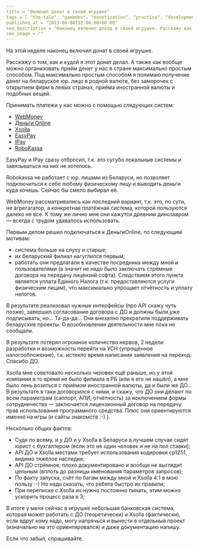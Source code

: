 ```yaml
---
title = "Включил донат в своей игрушке"
tags = [ "the-tale", "gamedev", "monetization", "practice", "development",]
published_at = "2013-08-08T12:00:00+00:00"
seo_description = "Наконец включил доход в своей игрушке. Расскажу как я это делал."
seo_image = ""
---
```


На этой неделе наконец включил донат в своей игрушке.

Расскажу о том, как и кудой я этот донат делал. А также как вообще можно организовать приём денег у нас в стране максимально простым способом. Под максимально простым способом я понимаю получение денег на беларуское юр. лицо в родной валюте, без заморочек с открытием фирм в левых странах, приёма иностранной валюты и подобных вещей.

<!-- more -->

Принимать платежи у нас можно с помощью следующих систем:

- [WebMoney](http://webmoney.ru/)
- [Деньги Online](http://dengionline.com/)
- [Xsolla](http://xsolla.com/)
- [EasyPay](http://easypay.by/)
- [IPay](http://ipay.by/)
- [RoboKassa](http://robokassa.ru/)

EasyPay и IPay сразу отбросил, т.к. это сугубо локальные системы и завязываться на них не хотелось.

Robokassa не работает с юр. лицами из Беларуси, но позволяет подключиться к себе любому физическому лицу и выводить деньги куда хочешь. Сейчас бы смело выбирал её.

WebMoney рассматривались как последний вариант, т.к. это, по сути, не агрегагатор, а конкретная платёжная система, которой пользуются далеко не все. К тому же лично мне они кажутся древним динозавром — всегда с трудом удавалось использовать.

Первым делом решил подключаться к ДеньгиOnline, по следующим мотивам:

- система больше на слуху и старше;
- их беларуский филиал нагуглился первым;
- работать они предлагали в качестве посредника между мной и пользователями (а значит не надо было заключать стрёмные договора на передачу лицензий софта). Следствием этого пункта является уплата Единого Налога (т.к. предоставляются услуги физическим лицам), что максимально упрощает отчётность и уплату налогов.

В результате реализовал нужные интерфейсы (про API скажу чуть позже), завершил согласование договора с ДО и должны были уже подписывать, но… Та-да-да… Они внезапно прекратили поддерживать беларуские проекты. О возобновлении деятельности мне пока не сообщали.

В результате потерял огромное количество нервов, 2 недели разработки и возможность перейти на УСН (упрощённое налогообложение), т.к. истекло время написания заявления на переход. Спасибо ДО.

Xsolla мне советовало несколько человек ещё раньше, но у этой компании в то время не было филиала в РБ (или я его не нашёл), а мне было лень возиться с приёмом иностранной валюты, да и были же ДО… В результате я таки договорился с ними, и скажу, что ДО они делают по всем параметрам (саппорт, АПИ, отчётность) за исключением формы сотрудничества — заключается лицензионный договор на передачу прав использования программного средства. Плюс они ориентируются именно на игры (и сайты знакомств :-) ).

Несколько общих фактов:

- Судя по всему, и у ДО и у Xsolla в Беларуси в лучшем случае сидят юрист с бухгалтером (если это не один человек и не на пол ставки);
- API ДО и Xsolla местами требует использования кодировки cp1251, видимо тяжёлое наследие;
- API ДО стрёмное, плохо документировано и вообще не выглядит цельным (вплоть до разницы именования параметров запросов);
- По факту запуска, счёт по багам между мной и Xsolla 4:1 в мою пользу :-) Но надо сказать, что ребята быстро их правили;
- При переписке с Xsolla их нужно постоянно пинать, этим можно ускорить процесс раза в 3;

В итоге у меня сейчас в игрушке небольшая банковская система, которая может работать с ДО (теоретически) и Xsolla (фактически), если вдруг кому надо, могу напрячься и вынести в отдельный проект (изначально на это ориентировался) и даже документацию напишу.

Если что забыл, спрашивайте.
